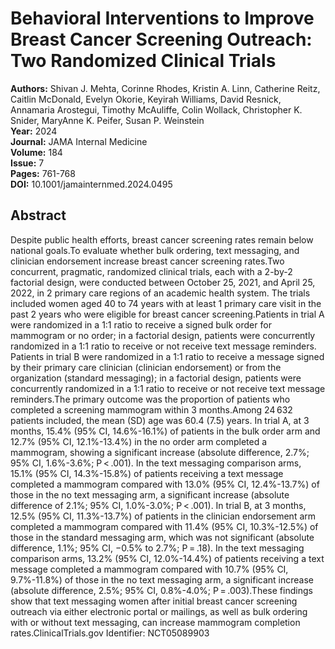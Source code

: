 # Behavioral Interventions to Improve Breast Cancer Screening Outreach: Two Randomized Clinical Trials

**Authors:** Shivan J. Mehta, Corinne Rhodes, Kristin A. Linn, Catherine Reitz, Caitlin McDonald, Evelyn Okorie, Keyirah Williams, David Resnick, Annamaria Arostegui, Timothy McAuliffe, Colin Wollack, Christopher K. Snider, MaryAnne K. Peifer, Susan P. Weinstein  
**Year:** 2024  
**Journal:** JAMA Internal Medicine  
**Volume:** 184  
**Issue:** 7  
**Pages:** 761-768  
**DOI:** 10.1001/jamainternmed.2024.0495  

## Abstract
Despite public health efforts, breast cancer screening rates remain below national goals.To evaluate whether bulk ordering, text messaging, and clinician endorsement increase breast cancer screening rates.Two concurrent, pragmatic, randomized clinical trials, each with a 2-by-2 factorial design, were conducted between October 25, 2021, and April 25, 2022, in 2 primary care regions of an academic health system. The trials included women aged 40 to 74 years with at least 1 primary care visit in the past 2 years who were eligible for breast cancer screening.Patients in trial A were randomized in a 1:1 ratio to receive a signed bulk order for mammogram or no order; in a factorial design, patients were concurrently randomized in a 1:1 ratio to receive or not receive text message reminders. Patients in trial B were randomized in a 1:1 ratio to receive a message signed by their primary care clinician (clinician endorsement) or from the organization (standard messaging); in a factorial design, patients were concurrently randomized in a 1:1 ratio to receive or not receive text message reminders.The primary outcome was the proportion of patients who completed a screening mammogram within 3 months.Among 24 632 patients included, the mean (SD) age was 60.4 (7.5) years. In trial A, at 3 months, 15.4% (95% CI, 14.6%-16.1%) of patients in the bulk order arm and 12.7% (95% CI, 12.1%-13.4%) in the no order arm completed a mammogram, showing a significant increase (absolute difference, 2.7%; 95% CI, 1.6%-3.6%; P &lt; .001). In the text messaging comparison arms, 15.1% (95% CI, 14.3%-15.8%) of patients receiving a text message completed a mammogram compared with 13.0% (95% CI, 12.4%-13.7%) of those in the no text messaging arm, a significant increase (absolute difference of 2.1%; 95% CI, 1.0%-3.0%; P &lt; .001). In trial B, at 3 months, 12.5% (95% CI, 11.3%-13.7%) of patients in the clinician endorsement arm completed a mammogram compared with 11.4% (95% CI, 10.3%-12.5%) of those in the standard messaging arm, which was not significant (absolute difference, 1.1%; 95% CI, −0.5% to 2.7%; P = .18). In the text messaging comparison arms, 13.2% (95% CI, 12.0%-14.4%) of patients receiving a text message completed a mammogram compared with 10.7% (95% CI, 9.7%-11.8%) of those in the no text messaging arm, a significant increase (absolute difference, 2.5%; 95% CI, 0.8%-4.0%; P = .003).These findings show that text messaging women after initial breast cancer screening outreach via either electronic portal or mailings, as well as bulk ordering with or without text messaging, can increase mammogram completion rates.ClinicalTrials.gov Identifier: NCT05089903

